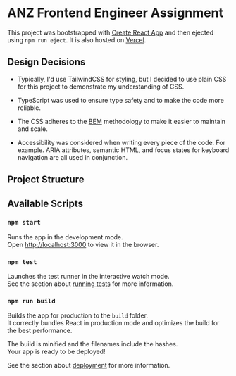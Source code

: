 # ANZ Frontend Engineer Assignment

This project was bootstrapped with [Create React App](https://github.com/facebook/create-react-app) and then ejected using `npm run eject`. It is also hosted on [Vercel](https://anz-fe-assignment.vercel.app/).

## Design Decisions

-   Typically, I'd use TailwindCSS for styling, but I decided to use plain CSS for this project to demonstrate my understanding of CSS.

-   TypeScript was used to ensure type safety and to make the code more reliable.

-   The CSS adheres to the [BEM](http://getbem.com/) methodology to make it easier to maintain and scale.

-   Accessibility was considered when writing every piece of the code. For example. ARIA attributes, semantic HTML, and focus states for keyboard navigation are all used in conjunction.

## Project Structure

## Available Scripts

### `npm start`

Runs the app in the development mode.\
Open [http://localhost:3000](http://localhost:3000) to view it in the browser.

### `npm test`

Launches the test runner in the interactive watch mode.\
See the section about [running tests](https://facebook.github.io/create-react-app/docs/running-tests) for more information.

### `npm run build`

Builds the app for production to the `build` folder.\
It correctly bundles React in production mode and optimizes the build for the best performance.

The build is minified and the filenames include the hashes.\
Your app is ready to be deployed!

See the section about [deployment](https://facebook.github.io/create-react-app/docs/deployment) for more information.
